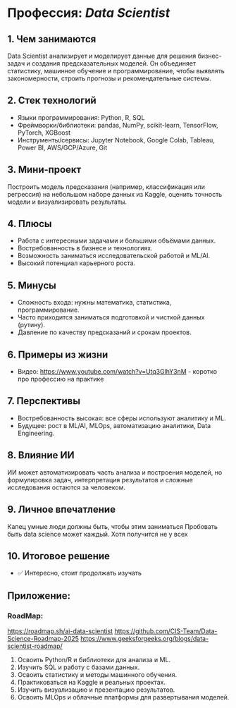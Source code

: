 # Профессия: *Data Scientist*

## 1. Чем занимаются

Data Scientist анализирует и моделирует данные для решения бизнес-задач и создания предсказательных моделей. Он объединяет статистику, машинное обучение и программирование, чтобы выявлять закономерности, строить прогнозы и рекомендательные системы.

## 2. Стек технологий

* Языки программирования: Python, R, SQL
* Фреймворки/библиотеки: pandas, NumPy, scikit-learn, TensorFlow, PyTorch, XGBoost
* Инструменты/сервисы: Jupyter Notebook, Google Colab, Tableau, Power BI, AWS/GCP/Azure, Git

## 3. Мини-проект

Построить модель предсказания (например, классификация или регрессия) на небольшом наборе данных из Kaggle, оценить точность модели и визуализировать результаты.

## 4. Плюсы

* Работа с интересными задачами и большими объёмами данных.
* Востребованность в бизнесе и технологиях.
* Возможность заниматься исследовательской работой и ML/AI.
* Высокий потенциал карьерного роста.

## 5. Минусы

* Сложность входа: нужны математика, статистика, программирование.
* Часто приходится заниматься подготовкой и чисткой данных (рутину).
* Давление по качеству предсказаний и срокам проектов.

## 6. Примеры из жизни

* Видео: https://www.youtube.com/watch?v=Utq3GlhY3nM - коротко про профессию на практике


## 7. Перспективы

* Востребованность высокая: все сферы используют аналитику и ML.
* Будущее: рост в ML/AI, MLOps, автоматизацию аналитики, Data Engineering.

## 8. Влияние ИИ

ИИ может автоматизировать часть анализа и построения моделей, но формулировка задач, интерпретация результатов и сложные исследования остаются за человеком.

## 9. Личное впечатление

Капец умные люди должны быть, чтобы этим заниматься
Пробовать быть data science может каждый. Хотя получится не у всех

## 10. Итоговое решение

* ✅ Интересно, стоит продолжать изучать

## Приложение:

### RoadMap:

https://roadmap.sh/ai-data-scientist
https://github.com/CIS-Team/Data-Science-Roadmap-2025
https://www.geeksforgeeks.org/blogs/data-scientist-roadmap/

1. Освоить Python/R и библиотеки для анализа и ML.
2. Изучить SQL и работу с базами данных.
3. Освоить статистику и методы машинного обучения.
4. Практиковаться на Kaggle и реальных проектах.
5. Изучить визуализацию и презентацию результатов.
6. Освоить MLOps и облачные платформы для развертывания моделей.
